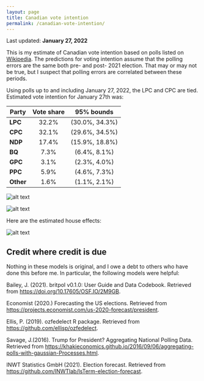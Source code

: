 ```yaml
---
layout: page
title: Canadian vote intention
permalink: /canadian-vote-intention/
---
```


Last updated: __January 27, 2022__

This is my estimate of Canadian vote intention based on polls listed on [Wikipedia](https://en.wikipedia.org/wiki/Opinion_polling_for_the_45th_Canadian_federal_election). The predictions for voting intention assume that the polling errors are the same both pre- and post- 2021 election. That may or may not be true, but I suspect that polling errors are correlated between these periods.

Using polls up to and including January 27, 2022, the LPC and CPC are tied. Estimated vote intention for January 27th was:

|**Party**    | **Vote share**  | **95% bounds**     |
|-------------|:---------------:|:------------------:|
|**LPC**      | 32.2%           | (30.0%, 34.3%)     |
|**CPC**      | 32.1%           | (29.6%, 34.5%)     |
|**NDP**      | 17.4%           | (15.9%, 18.8%)     |
|**BQ**       | 7.3%            | (6.4%, 8.1%)       |
|**GPC**      | 3.1%            | (2.3%, 4.0%)       |
|**PPC**      | 5.9%            | (4.6%, 7.3%)       |
|**Other**    | 1.6%            | (1.1%, 2.1%)       |


![alt text](https://github.com/sjwild/Canandian_Election_2021/raw/main/can_vote_intention_post_2022.png "Density plot of estimated vote share per party.")


![alt text](https://github.com/sjwild/Canandian_Election_2021/raw/main/can_vote_intention_2019_post_2022.png "Vote share of Canadian parties from 2019 to 2022.")

Here are the estimated house effects: 

![alt text](https://github.com/sjwild/Canandian_Election_2021/raw/main/house_effects_pollsters_2019_2022.png "House effects of Canadian polling firms.")


## Credit where credit is due
Nothing in these models is original, and I owe a debt to others who have done this before me. In particular, the following models were helpful:

Bailey, J. (2021). britpol v0.1.0: User Guide and Data Codebook. Retrieved from https://doi.org/10.17605/OSF.IO/2M9GB.  

Economist (2020.) Forecasting the US elections. Retrieved from https://projects.economist.com/us-2020-forecast/president. 

Ellis, P. (2019). ozfedelect R package. Retrieved from https://github.com/ellisp/ozfedelect.   

Savage, J.(2016). Trump for President? Aggregating National Polling Data. Retrieved from https://khakieconomics.github.io/2016/09/06/aggregating-polls-with-gaussian-Processes.html.  

INWT Statistics GmbH (2021). Election forecast. Retrieved from https://github.com/INWTlab/lsTerm-election-forecast.  
